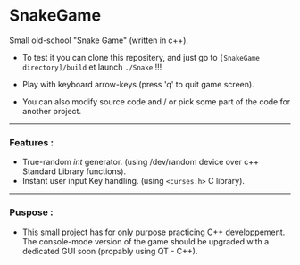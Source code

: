 # SnakeGame
Small old-school "Snake Game" (written in c++).

- To test it you can clone this repositery, and just go to ```[SnakeGame directory]/build``` et launch ```./Snake``` !!!
- Play with keyboard arrow-keys (press 'q' to quit game screen).

- You can also modify source code and / or pick some part of the code for another project.
---------------------------------------------------------------------------------------------------
### Features :
- True-random *int* generator. (using /dev/random device over c++ Standard Library functions).
- Instant user input Key handling. (using ```<curses.h>``` C library).
---------------------------------------------------------------------------------------------------
### Puspose :
- This small project has for only purpose practicing C++ developpement. The console-mode version of the game should be upgraded with a dedicated GUI soon (propably using QT - C++).

